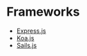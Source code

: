 # Frameworks

- [Express.js](https://expressjs.com/)
- [Koa.js](https://koajs.com/)
- [Sails.js](https://sailsjs.com/)
